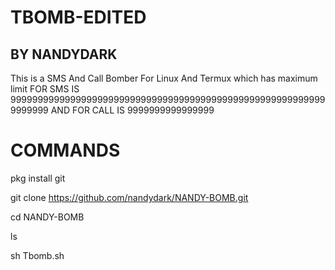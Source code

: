 # TBOMB-EDITED
## BY NANDYDARK
This is a SMS And Call Bomber For Linux And Termux which has maximum limit FOR SMS IS 99999999999999999999999999999999999999999999999999999999999999999 AND FOR CALL IS 9999999999999999


# COMMANDS

pkg install git

git clone https://github.com/nandydark/NANDY-BOMB.git

cd NANDY-BOMB

ls

sh Tbomb.sh
